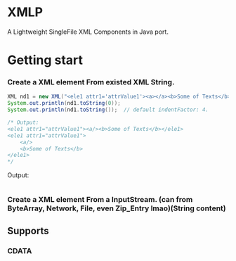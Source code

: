 # XMLP
A Lightweight SingleFile XML Components in Java port.

# Getting start

### Create a XML element From existed XML String.
```java
XML nd1 = new XML("<ele1 attr1='attrValue1'><a></a><b>Some of Texts</b></ele1>");
System.out.println(nd1.toString(0));
System.out.println(nd1.toString());  // default indentFactor: 4.

/* Output:
<ele1 attr1="attrValue1"><a/><b>Some of Texts</b></ele1>
<ele1 attr1="attrValue1">
    <a/>
    <b>Some of Texts</b>
</ele1>
*/
```
Output:
```

```
### Create a XML element From a InputStream. (can from ByteArray, Network, File, even Zip_Entry lmao)(String content)


## Supports

### CDATA

### <!--- Comments -->

### <? Processing Instructions ?>
